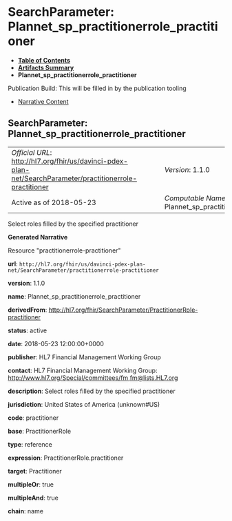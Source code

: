 # SearchParameter: Plannet\_sp\_practitionerrole\_practitioner

* [**Table of Contents**](toc.html)
* [**Artifacts Summary**](artifacts.html)
* **Plannet\_sp\_practitionerrole\_practitioner**

Publication Build: This will be filled in by the publication tooling

* [Narrative Content](#)

## SearchParameter: Plannet\_sp\_practitionerrole\_practitioner

|  |  |  |  |  |
| --- | --- | --- | --- | --- |
| *Official URL*: http://hl7.org/fhir/us/davinci-pdex-plan-net/SearchParameter/practitionerrole-practitioner | | | | *Version*: 1.1.0 |
| Active as of 2018-05-23 | | | | *Computable Name*: Plannet\_sp\_practitionerrole\_practitioner |

Select roles filled by the specified practitioner

**Generated Narrative**

Resource "practitionerrole-practitioner"

**url**: `http://hl7.org/fhir/us/davinci-pdex-plan-net/SearchParameter/practitionerrole-practitioner`

**version**: 1.1.0

**name**: Plannet\_sp\_practitionerrole\_practitioner

**derivedFrom**: <http://hl7.org/fhir/SearchParameter/PractitionerRole-practitioner>

**status**: active

**date**: 2018-05-23 12:00:00+0000

**publisher**: HL7 Financial Management Working Group

**contact**: HL7 Financial Management Working Group: <http://www.hl7.org/Special/committees/fm>,[fm@lists.HL7.org](mailto:fm@lists.HL7.org)

**description**: Select roles filled by the specified practitioner

**jurisdiction**: United States of America  (unknown#US)

**code**: practitioner

**base**: PractitionerRole

**type**: reference

**expression**: PractitionerRole.practitioner

**target**: Practitioner

**multipleOr**: true

**multipleAnd**: true

**chain**: name